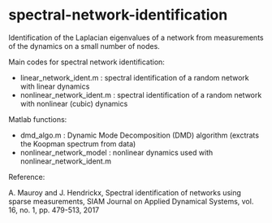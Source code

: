 # spectral-network-identification

Identification of the Laplacian eigenvalues of a network from measurements of the dynamics on a small number of nodes.

Main codes for spectral network identification:
- linear_network_ident.m : spectral identification of a random network with linear dynamics
- nonlinear_network_ident.m : spectral identification of a random network with nonlinear (cubic) dynamics

Matlab functions:
- dmd_algo.m : Dynamic Mode Decomposition (DMD) algorithm (exctrats the Koopman spectrum from data)
- nonlinear_network_model : nonlinear dynamics used with nonlinear_network_ident.m

Reference:

A. Mauroy and J. Hendrickx, Spectral identification of networks using sparse measurements, SIAM Journal on Applied Dynamical Systems, vol. 16, no. 1, pp. 479-513, 2017
